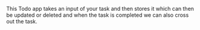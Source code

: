 This Todo app takes an input of your task and then stores it which can then be updated or deleted and when the task is completed we can also cross out the task.